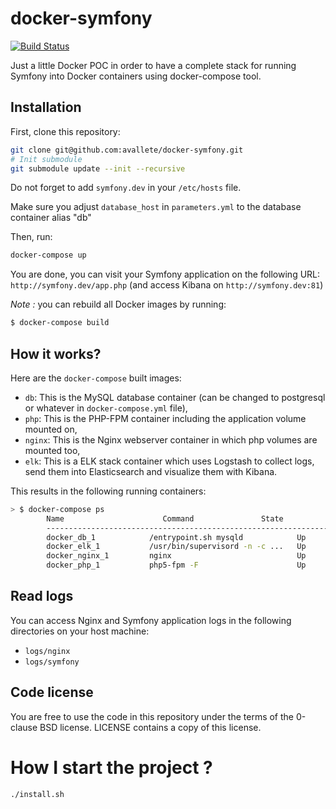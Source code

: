 docker-symfony
==============

[![Build Status](https://secure.travis-ci.org/eko/docker-symfony.png?branch=master)](http://travis-ci.org/eko/docker-symfony)


Just a little Docker POC in order to have a complete stack for running Symfony into Docker containers using docker-compose tool.

## Installation

First, clone this repository:

```bash
git clone git@github.com:avallete/docker-symfony.git
# Init submodule
git submodule update --init --recursive
```

Do not forget to add `symfony.dev` in your `/etc/hosts` file.

Make sure you adjust `database_host` in `parameters.yml` to the database container alias "db"

Then, run:

```bash
docker-compose up
```

You are done, you can visit your Symfony application on the following URL: `http://symfony.dev/app.php` (and access Kibana on `http://symfony.dev:81`)

_Note :_ you can rebuild all Docker images by running:

```bash
$ docker-compose build
```

## How it works?

Here are the `docker-compose` built images:

* `db`: This is the MySQL database container (can be changed to postgresql or whatever in `docker-compose.yml` file),
* `php`: This is the PHP-FPM container including the application volume mounted on,
* `nginx`: This is the Nginx webserver container in which php volumes are mounted too,
* `elk`: This is a ELK stack container which uses Logstash to collect logs, send them into Elasticsearch and visualize them with Kibana.

This results in the following running containers:

```bash
> $ docker-compose ps
        Name                      Command               State              Ports
        -------------------------------------------------------------------------------------------
        docker_db_1            /entrypoint.sh mysqld            Up      0.0.0.0:3306->3306/tcp
        docker_elk_1           /usr/bin/supervisord -n -c ...   Up      0.0.0.0:81->80/tcp
        docker_nginx_1         nginx                            Up      443/tcp, 0.0.0.0:80->80/tcp
        docker_php_1           php5-fpm -F                      Up      9000/tcp
```

## Read logs

You can access Nginx and Symfony application logs in the following directories on your host machine:

* `logs/nginx`
* `logs/symfony`

## Code license

You are free to use the code in this repository under the terms of the 0-clause BSD license. LICENSE contains a copy of this license.

# How I start the project ?
```bash
./install.sh
```


